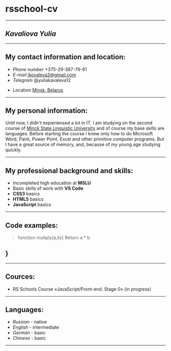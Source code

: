 # **rsschool-cv**

---

## _Kavaliova Yulia_

---

## **My contact information and location:**

- _Phone number_ +375-29-387-79-61
- _E-mail_ jkovaleva2@gmail.com
- _Telegram_ @yuliakavaleva12

* Location [Minsk, Belarus](https://www.google.com/maps/place/%D0%9C%D0%B8%D0%BD%D1%81%D0%BA/@53.8843138,27.3131922,10z/data=!3m1!4b1!4m5!3m4!1s0x46dbcfd35b1e6ad3:0xb61b853ddb570d9!8m2!3d53.9006011!4d27.558972)

---

## **My personal information:**

Until now, I didn't expieriensed a lot in IT. I am studying on the second course of [Minck State Linguistic University](https://www.mslu.by/) and of course my base skills are languages. Before starting the course I knew only how to do Microsoft Word, Paint, Power Point, Excel and other primitive computer programs. But I have a great source of memory, and, because of my young age studying quickly.

---

## **My professional background and skills:**

- Incompleted high education at **MSLU**
- Basic skills of work with **VS Code**
- **CSS3** basics
- **HTML5** basics
- **JavaScript** basics

---

## **Code examples:**

> function mutiply(a,b){
> Return a \* b

## }

---

## **Cources:**

- RS Schools Course «JavaScript/Front-end. Stage 0» (in progress)

---

## **Languages:**

- _Russian_ - native
- _English_ - intermediate
- _German_ - basic
- _Chinese_ - basic

---
